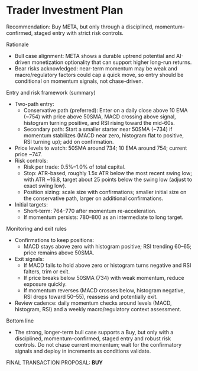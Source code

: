 # Trader Investment Plan

Recommendation: Buy META, but only through a disciplined, momentum-confirmed, staged entry with strict risk controls.

Rationale
- Bull case alignment: META shows a durable uptrend potential and AI-driven monetization optionality that can support higher long-run returns.
- Bear risks acknowledged: near-term momentum may be weak and macro/regulatory factors could cap a quick move, so entry should be conditional on momentum signals, not chase-driven.

Entry and risk framework (summary)
- Two-path entry:
  - Conservative path (preferred): Enter on a daily close above 10 EMA (~754) with price above 50SMA, MACD crossing above signal, histogram turning positive, and RSI rising toward the mid-60s.
  - Secondary path: Start a smaller starter near 50SMA (~734) if momentum stabilizes (MACD near zero, histogram flat to positive, RSI turning up); add on confirmation.
- Price levels to watch: 50SMA around 734; 10 EMA around 754; current price ~747.
- Risk controls:
  - Risk per trade: 0.5%–1.0% of total capital.
  - Stop: ATR-based, roughly 1.5x ATR below the most recent swing low; with ATR ~16.8, target about 25 points below the swing low (adjust to exact swing low).
  - Position sizing: scale size with confirmations; smaller initial size on the conservative path, larger on additional confirmations.
- Initial targets:
  - Short-term: 764–770 after momentum re-acceleration.
  - If momentum persists: 780–800 as an intermediate to long target.

Monitoring and exit rules
- Confirmations to keep positions:
  - MACD stays above zero with histogram positive; RSI trending 60–65; price remains above 50SMA.
- Exit signals:
  - If MACD fails to hold above zero or histogram turns negative and RSI falters, trim or exit.
  - If price breaks below 50SMA (734) with weak momentum, reduce exposure quickly.
  - If momentum reverses (MACD crosses below, histogram negative, RSI drops toward 50–55), reassess and potentially exit.
- Review cadence: daily momentum checks around levels (MACD, histogram, RSI) and a weekly macro/regulatory context assessment.

Bottom line
- The strong, longer-term bull case supports a Buy, but only with a disciplined, momentum-confirmed, staged entry and robust risk controls. Do not chase current momentum; wait for the confirmatory signals and deploy in increments as conditions validate.

FINAL TRANSACTION PROPOSAL: **BUY**
